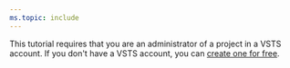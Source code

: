 ```yaml
---
ms.topic: include
---
```


This tutorial requires that you are an administrator of a project in a VSTS account. If you don't have a VSTS account, you can [create one for free](https://go.microsoft.com/fwlink/?LinkId=307137).
